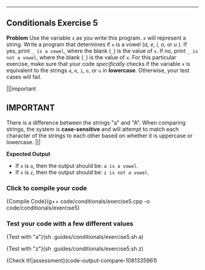  ---

## Conditionals Exercise 5

**Problem**
Use the variable `x` as you write this program. `x` will represent a string. Write a program that determines if `x` is a vowel (*a, e, i, o,* or *u* ). If yes, print `_ is a vowel`, where the blank (`_`) is the value of `x`. If no, print `_ is not a vowel`, where the blank (`_`) is the value of `x`. For this particular exercise, make sure that your code *specifically* checks if the variable `x` is equivalent to the strings `a`, `e`, `i`, `o`, or `u` in **lowercase**. Otherwise, your test cases will fail.

|||important
## IMPORTANT
There is a difference between the strings "a" and "A". When comparing strings, the system is **case-sensitive** and will attempt to match each character of the strings to each other based on whether it is uppercase or lowercase. 
|||

**Expected Output**
* If `x` is `a`, then the output should be: `a is a vowel`.
* If `x` is `z`, then the output should be: `z is not a vowel`.

### Click to compile your code

{Compile Code}(g++ code/conditionals/exercise5.cpp -o code/conditionals/exercise5)

### Test your code with a few different values

{Test with "a"}(sh .guides/conditionals/exercise5.sh a)

{Test with "z"}(sh .guides/conditionals/exercise5.sh z)

{Check It!|assessment}(code-output-compare-1081335961)
